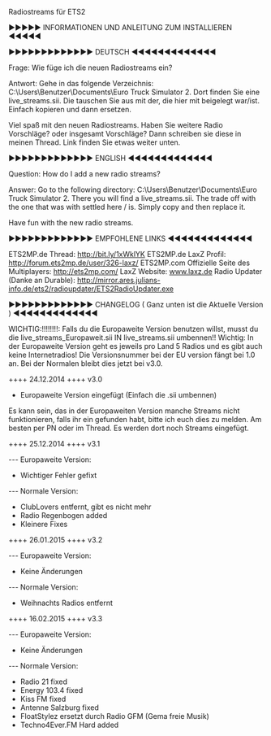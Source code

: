 Radiostreams für ETS2

►►►►► INFORMATIONEN UND ANLEITUNG ZUM INSTALLIEREN ◄◄◄◄◄




►►►►►►►►►►►►► DEUTSCH ◄◄◄◄◄◄◄◄◄◄◄◄◄


Frage: Wie füge ich die neuen Radiostreams ein?

Antwort: Gehe in das folgende Verzeichnis: C:\Users\Benutzer\Documents\Euro Truck Simulator 2.
Dort finden Sie eine live_streams.sii. Die tauschen Sie aus mit der, die hier mit beigelegt war/ist. Einfach kopieren und dann ersetzen.

Viel spaß mit den neuen Radiostreams. Haben Sie weitere Radio Vorschläge? oder insgesamt Vorschläge? Dann schreiben sie diese in meinen Thread. Link finden Sie etwas weiter unten.



►►►►►►►►►►►►► ENGLISH ◄◄◄◄◄◄◄◄◄◄◄◄◄


Question: How do I add a new radio streams?

Answer: Go to the following directory: C:\Users\Benutzer\Documents\Euro Truck Simulator 2.
There you will find a live_streams.sii. The trade off with the one that was with settled here / is. Simply copy and then replace it.

Have fun with the new radio streams.



►►►►►►►►►►►►► EMPFOHLENE LINKS ◄◄◄◄◄◄◄◄◄◄◄◄◄


ETS2MP.de Thread: http://bit.ly/1xWklYK
ETS2MP.de LaxZ Profil: http://forum.ets2mp.de/user/326-laxz/
ETS2MP.com Offizielle Seite des Multiplayers: http://ets2mp.com/
LaxZ Website: www.laxz.de
Radio Updater (Danke an Durable):	http://mirror.ares.julians-info.de/ets2/radioupdater/ETS2RadioUpdater.exe			




►►►►►►►►►►►►► CHANGELOG ( Ganz unten ist die Aktuelle Version ) ◄◄◄◄◄◄◄◄◄◄◄◄◄

WICHTIG:!!!!!!!!: Falls du die Europaweite Version benutzen willst, musst du die live_streams_Europaweit.sii IN live_streams.sii umbennen!!
Wichtig: In der Europaweite Version geht es jeweils pro Land 5 Radios und es gibt auch keine Internetradios!
Die Versionsnummer bei der EU version fängt bei 1.0 an. Bei der Normalen bleibt dies jetzt bei v3.0.


++++ 24.12.2014 ++++ v3.0

- Europaweite Version eingefügt (Einfach die .sii umbennen)

Es kann sein, das in der Europaweiten Version manche Streams nicht funktionieren, falls ihr ein
gefunden habt, bitte ich euch dies zu melden. Am besten per PN oder im Thread. Es werden dort noch Streams eingefügt.


++++ 25.12.2014 ++++ v3.1

--- Europaweite Version:
- Wichtiger Fehler gefixt

--- Normale Version:
- ClubLovers entfernt, gibt es nicht mehr
- Radio Regenbogen added
- Kleinere Fixes


++++ 26.01.2015 ++++ v3.2

--- Europaweite Version:
- Keine Änderungen

--- Normale Version:
- Weihnachts Radios entfernt


++++ 16.02.2015 ++++ v3.3

--- Europaweite Version:
- Keine Änderungen

--- Normale Version:
- Radio 21 fixed
- Energy 103.4 fixed
- Kiss FM fixed
- Antenne Salzburg fixed
- FloatStylez ersetzt durch Radio GFM (Gema freie Musik)
- Techno4Ever.FM Hard added
